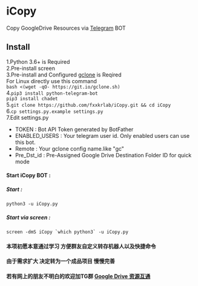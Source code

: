 # iCopy  
Copy GoogleDrive Resources via [Telegram](http://telegram.org) BOT  

## Install  
1.Python 3.6+ is Required  
2.Pre-install screen  
3.Pre-install and Configured [gclone](https://github.com/donwa/gclone) is Reqired  
  For Linux directly use this command  
  `bash <(wget -qO- https://git.io/gclone.sh)`  
4.`pip3 install python-telegram-bot`  
  `pip3 install chadet`  
5.`git clone https://github.com/fxxkrlab/iCopy.git && cd iCopy`  
6.`cp settings.py.example settings.py`  
7.Edit settings.py   

* TOKEN : Bot API Token generated by BotFather  
* ENABLED_USERS : Your telegram user id. Only enabled users can use this bot.  
* Remote : Your gclone config name.like "gc"  
* Pre_Dst_id : Pre-Assigned Google Drive Destination Folder ID for quick mode  

#### Start iCopy BOT :   
##### Start :  
`python3 -u iCopy.py`  

##### Start via screen :  
``screen -dmS iCopy `which python3` -u iCopy.py``  

#### 本项初愿本意通过学习 方便群友自定义转存机器人以及快捷命令  
#### 由于需求扩大 决定转为一个成品项目 慢慢完善  
#### 若有网上的朋友不明白的欢迎加TG群 [Google Drive 资源互通](https://t.me/sharegdrive)  